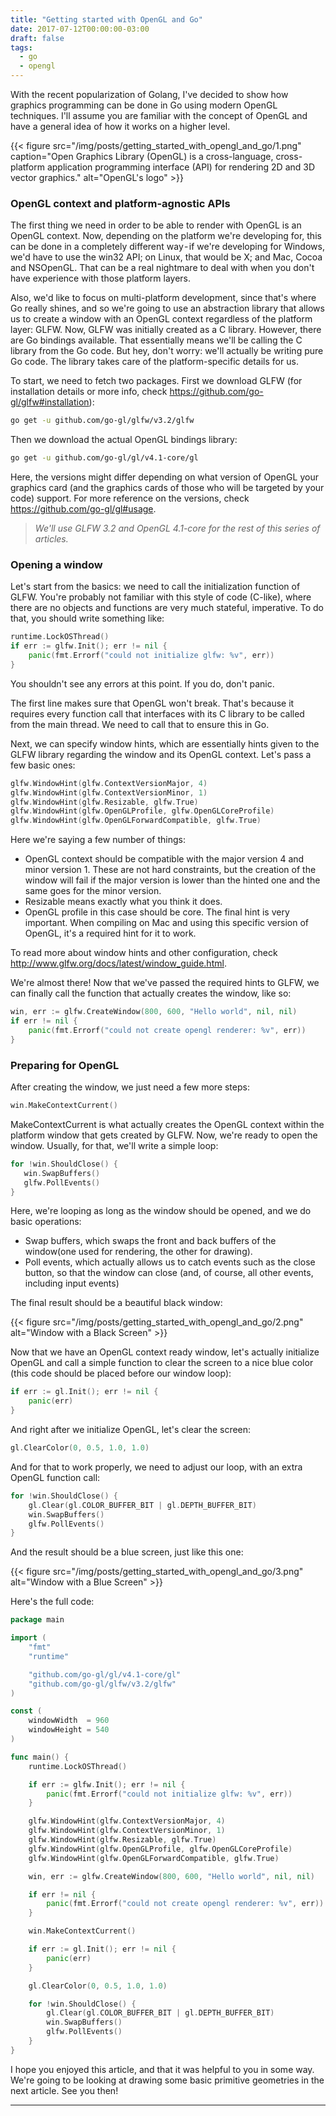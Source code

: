 ```yaml
---
title: "Getting started with OpenGL and Go"
date: 2017-07-12T00:00:00-03:00
draft: false
tags:
  - go
  - opengl
---
```

With the recent popularization of Golang, I've decided to show how graphics programming can be done in Go using modern OpenGL techniques. I'll assume you are familiar with the concept of OpenGL and have a general idea of how it works on a higher level.

{{< figure src="/img/posts/getting_started_with_opengl_and_go/1.png" caption="Open Graphics Library (OpenGL) is a cross-language, cross-platform application programming interface (API) for rendering 2D and 3D vector graphics." alt="OpenGL's logo" >}}

### OpenGL context and platform-agnostic APIs

The first thing we need in order to be able to render with OpenGL is an OpenGL context. Now, depending on the platform we're developing for, this can be done in a completely different way - if we're developing for Windows, we'd have to use the win32 API; on Linux, that would be X; and Mac, Cocoa and NSOpenGL. That can be a real nightmare to deal with when you don't have experience with those platform layers.

Also, we'd like to focus on multi-platform development, since that's where Go really shines, and so we're going to use an abstraction library that allows us to create a window with an OpenGL context regardless of the platform layer: GLFW. Now, GLFW was initially created as a C library. However, there are Go bindings available. That essentially means we'll be calling the C library from the Go code. But hey, don't worry: we'll actually be writing pure Go code. The library takes care of the platform-specific details for us.

To start, we need to fetch two packages. First we download GLFW (for installation details or more info, check https://github.com/go-gl/glfw#installation):

```bash
go get -u github.com/go-gl/glfw/v3.2/glfw
```

Then we download the actual OpenGL bindings library:

```bash
go get -u github.com/go-gl/gl/v4.1-core/gl
```

Here, the versions might differ depending on what version of OpenGL your graphics card (and the graphics cards of those who will be targeted by your code) support. For more reference on the versions, check https://github.com/go-gl/gl#usage.

> *We'll use GLFW 3.2 and OpenGL 4.1-core for the rest of this series of articles.*

### Opening a window

Let's start from the basics: we need to call the initialization function of GLFW. You're probably not familiar with this style of code (C-like), where there are no objects and functions are very much stateful, imperative. To do that, you should write something like:

```go
runtime.LockOSThread()
if err := glfw.Init(); err != nil {  
    panic(fmt.Errorf("could not initialize glfw: %v", err)) 
}
```

You shouldn't see any errors at this point. If you do, don't panic.

The first line makes sure that OpenGL won't break. That's because it requires every function call that interfaces with its C library to be called from the main thread. We need to call that to ensure this in Go.

Next, we can specify window hints, which are essentially hints given to the GLFW library regarding the window and its OpenGL context. Let's pass a few basic ones:

```go
glfw.WindowHint(glfw.ContextVersionMajor, 4) 
glfw.WindowHint(glfw.ContextVersionMinor, 1) 
glfw.WindowHint(glfw.Resizable, glfw.True) 
glfw.WindowHint(glfw.OpenGLProfile, glfw.OpenGLCoreProfile) 
glfw.WindowHint(glfw.OpenGLForwardCompatible, glfw.True)
```

Here we're saying a few number of things:

  - OpenGL context should be compatible with the major version 4 and minor version 1. These are not hard constraints, but the creation of the window will fail if the major version is lower than the hinted one and the same goes for the minor version.
  - Resizable means exactly what you think it does.
  - OpenGL profile in this case should be core.
The final hint is very important. When compiling on Mac and using this specific version of OpenGL, it's a required hint for it to work.

To read more about window hints and other configuration, check http://www.glfw.org/docs/latest/window_guide.html.

We're almost there! Now that we've passed the required hints to GLFW, we can finally call the function that actually creates the window, like so:

```go
win, err := glfw.CreateWindow(800, 600, "Hello world", nil, nil)
if err != nil {  
    panic(fmt.Errorf("could not create opengl renderer: %v", err))
}
```

### Preparing for OpenGL

After creating the window, we just need a few more steps:

``` go
win.MakeContextCurrent()
```

MakeContextCurrent is what actually creates the OpenGL context within the platform window that gets created by GLFW. Now, we're ready to open the window. Usually, for that, we'll write a simple loop:

```go
for !win.ShouldClose() {
   win.SwapBuffers()
   glfw.PollEvents()
}
```

Here, we're looping as long as the window should be opened, and we do basic operations:

  - Swap buffers, which swaps the front and back buffers of the window(one used for rendering, the other for drawing).
  - Poll events, which actually allows us to catch events such as the close button, so that the window can close (and, of course, all other events, including input events)

The final result should be a beautiful black window:

{{< figure src="/img/posts/getting_started_with_opengl_and_go/2.png" alt="Window with a Black Screen" >}}

Now that we have an OpenGL context ready window, let's actually initialize OpenGL and call a simple function to clear the screen to a nice blue color (this code should be placed before our window loop):

```go
if err := gl.Init(); err != nil {
	panic(err)
}
```

And right after we initialize OpenGL, let's clear the screen:

```go
gl.ClearColor(0, 0.5, 1.0, 1.0)
```

And for that to work properly, we need to adjust our loop, with an extra OpenGL function call:

```go
for !win.ShouldClose() {
	gl.Clear(gl.COLOR_BUFFER_BIT | gl.DEPTH_BUFFER_BIT)
	win.SwapBuffers()
	glfw.PollEvents()
}
```

And the result should be a blue screen, just like this one:

{{< figure src="/img/posts/getting_started_with_opengl_and_go/3.png" alt="Window with a Blue Screen" >}}

Here's the full code:

```go
package main

import (
	"fmt"
	"runtime"

	"github.com/go-gl/gl/v4.1-core/gl"
	"github.com/go-gl/glfw/v3.2/glfw"
)

const (
	windowWidth  = 960
	windowHeight = 540
)

func main() {
	runtime.LockOSThread()

	if err := glfw.Init(); err != nil {
		panic(fmt.Errorf("could not initialize glfw: %v", err))
	}

	glfw.WindowHint(glfw.ContextVersionMajor, 4)
	glfw.WindowHint(glfw.ContextVersionMinor, 1)
	glfw.WindowHint(glfw.Resizable, glfw.True)
	glfw.WindowHint(glfw.OpenGLProfile, glfw.OpenGLCoreProfile)
	glfw.WindowHint(glfw.OpenGLForwardCompatible, glfw.True)

	win, err := glfw.CreateWindow(800, 600, "Hello world", nil, nil)

	if err != nil {
		panic(fmt.Errorf("could not create opengl renderer: %v", err))
	}

	win.MakeContextCurrent()

	if err := gl.Init(); err != nil {
		panic(err)
	}

	gl.ClearColor(0, 0.5, 1.0, 1.0)

	for !win.ShouldClose() {
		gl.Clear(gl.COLOR_BUFFER_BIT | gl.DEPTH_BUFFER_BIT)
		win.SwapBuffers()
		glfw.PollEvents()
	}
}
```

I hope you enjoyed this article, and that it was helpful to you in some way. We're going to be looking at drawing some basic primitive geometries in the next article. See you then!

---
